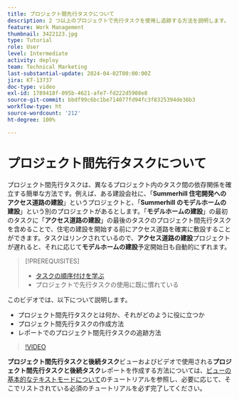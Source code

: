 ```yaml
---
title: プロジェクト間先行タスクについて
description: 2 つ以上のプロジェクトで先行タスクを使用し追跡する方法を説明します。
feature: Work Management
thumbnail: 3422123.jpg
type: Tutorial
role: User
level: Intermediate
activity: deploy
team: Technical Marketing
last-substantial-update: 2024-04-02T00:00:00Z
jira: KT-13737
doc-type: video
exl-id: 1789418f-095b-4621-afe7-fd222d5908e8
source-git-commit: bbdf99c6bc1be714077fd94fc3f8325394de36b3
workflow-type: ht
source-wordcount: '212'
ht-degree: 100%

---
```


# プロジェクト間先行タスクについて

プロジェクト間先行タスクは、異なるプロジェクト内のタスク間の依存関係を確立する簡単な方法です。例えば、ある建設会社に、「**Summerhill 住宅開発へのアクセス道路の建設**」というプロジェクトと、「**Summerhill のモデルホームの建設**」という別のプロジェクトがあるとします。「**モデルホームの建設**」の最初のタスクに「**アクセス道路の建設**」の最後のタスクのプロジェクト間先行タスクを含めることで、住宅の建設を開始する前にアクセス道路を確実に敷設することができます。タスクはリンクされているので、**アクセス道路の建設**&#x200B;プロジェクトが遅れると、それに応じて&#x200B;**モデルホームの建設**&#x200B;予定開始日も自動的にずれます。

>[!PREREQUISITES]
>
>* [タスクの順序付けを学ぶ](https://experienceleague.adobe.com/docs/workfront-learn/tutorials-workfront/manage-work/tasks/learn-to-sequence-tasks.html?lang=ja)
>* プロジェクトで先行タスクの使用に既に慣れている


このビデオでは、以下について説明します。

* プロジェクト間先行タスクとは何か、それがどのように役に立つか
* プロジェクト間先行タスクの作成方法
* レポートでのプロジェクト間先行タスクの追跡方法

>[!VIDEO](https://video.tv.adobe.com/v/3422837/?quality=12&learn=on&enablevpops=1&captions=jpn)

**プロジェクト間先行タスクと後続タスク**&#x200B;ビューおよびビデオで使用される&#x200B;**プロジェクト間先行タスクと後続タスク**&#x200B;レポートを作成する方法については、[ビューの基本的なテキストモードについて](https://experienceleague.adobe.com/docs/workfront-learn/tutorials-workfront/reporting/intermediate-reporting/basic-text-mode-for-views.html?lang=ja)のチュートリアルを参照し、必要に応じて、そこでリストされている必須のチュートリアルを必ず完了してください。
